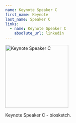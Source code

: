 ```yaml
---
name: Keynote Speaker C
first_name: Keynote
last_name: Speaker C
links:
  - name: Keynote Speaker C
    absolute_url: linkedin
---
```


<img src="/bart25/assets/images/unknown-rt.jpeg" alt="Keynote Speaker C" width="200"/>

Keynote Speaker C - biosketch.
